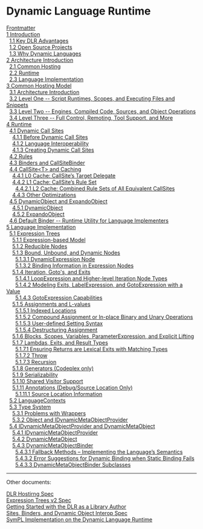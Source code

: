 # Dynamic Language Runtime

[Frontmatter](frontmatter.md)  
[1 Introduction](introduction.md)  
&nbsp;&nbsp;[1.1 Key DLR Advantages](introduction.md#key-dlr-advantages)  
&nbsp;&nbsp;[1.2 Open Source Projects](introduction.md#open-source-projects)  
&nbsp;&nbsp;[1.3 Why Dynamic Languages](introduction.md#why-dynamic-languages)  
[2 Architecture Introduction](architecture-introduction.md)  
&nbsp;&nbsp;[2.1 Common Hosting](architecture-introduction.md#common-hosting)  
&nbsp;&nbsp;[2.2 Runtime](architecture-introduction.md#runtime)  
&nbsp;&nbsp;[2.3 Language Implementation](architecture-introduction.md#language-implementation)  
[3 Common Hosting Model](common-hosting-model.md)  
&nbsp;&nbsp;[3.1 Architecture Introduction](common-hosting-model.md#architecture-introduction-1)  
&nbsp;&nbsp;[3.2 Level One -- Script Runtimes, Scopes, and Executing Files and Snippets](common-hosting-model.md#level-one----script-runtimes-scopes-and-executing-files-and-snippets)  
&nbsp;&nbsp;[3.3 Level Two -- Engines, Compiled Code, Sources, and Object Operations](common-hosting-model.md#level-two----engines-compiled-code-sources-and-object-operations)  
&nbsp;&nbsp;[3.4 Level Three -- Full Control, Remoting, Tool Support, and More](common-hosting-model.md#level-three----full-control-remoting-tool-support-and-more)  
[4 Runtime](runtime-1.md)  
&nbsp;&nbsp;[4.1 Dynamic Call Sites](runtime-1.md#dynamic-call-sites)  
&nbsp;&nbsp;&nbsp;&nbsp;[4.1.1 Before Dynamic Call Sites](runtime-1.md#before-dynamic-call-sites)  
&nbsp;&nbsp;&nbsp;&nbsp;[4.1.2 Language Interoperability](runtime-1.md#language-interoperability)  
&nbsp;&nbsp;&nbsp;&nbsp;[4.1.3 Creating Dynamic Call Sites](runtime-1.md#creating-dynamic-call-sites)  
&nbsp;&nbsp;[4.2 Rules](runtime-1.md#rules)  
&nbsp;&nbsp;[4.3 Binders and CallSiteBinder](runtime-1.md#binders-and-callsitebinder)  
&nbsp;&nbsp;[4.4 CallSite&lt;T&gt; and Caching](runtime-1.md#callsitet-and-caching)  
&nbsp;&nbsp;&nbsp;&nbsp;[4.4.1 L0 Cache: CallSite’s Target Delegate](runtime-1.md#l0-cache-callsites-target-delegate)  
&nbsp;&nbsp;&nbsp;&nbsp;[4.4.2 L1 Cache: CallSite’s Rule Set](runtime-1.md#l1-cache-callsites-rule-set)  
&nbsp;&nbsp;&nbsp;&nbsp;&nbsp;&nbsp;[4.4.2.1 L2 Cache: Combined Rule Sets of All Equivalent CallSites](runtime-1.md#l2-cache-combined-rule-sets-of-all-equivalent-callsites)  
&nbsp;&nbsp;&nbsp;&nbsp;[4.4.3 Other Optimizations](runtime-1.md#other-optimizations)  
&nbsp;&nbsp;[4.5 DynamicObject and ExpandoObject](runtime-1.md#dynamicobject-and-expandoobject)  
&nbsp;&nbsp;&nbsp;&nbsp;[4.5.1 DynamicObject](runtime-1.md#dynamicobject)  
&nbsp;&nbsp;&nbsp;&nbsp;[4.5.2 ExpandoObject](runtime-1.md#expandoobject)  
&nbsp;&nbsp;[4.6 Default Binder -- Runtime Utility for Language Implementers](runtime-1.md#default-binder----runtime-utility-for-language-implementers)  
[5 Language Implementation](language-implementation-1.md)  
&nbsp;&nbsp;[5.1 Expression Trees](language-implementation-1.md#expression-trees)  
&nbsp;&nbsp;&nbsp;&nbsp;[5.1.1 Expression-based Model](language-implementation-1.md#expression-based-model)  
&nbsp;&nbsp;&nbsp;&nbsp;[5.1.2 Reducible Nodes](language-implementation-1.md#reducible-nodes)  
&nbsp;&nbsp;&nbsp;&nbsp;[5.1.3 Bound, Unbound, and Dynamic Nodes](language-implementation-1.md#bound-unbound-and-dynamic-nodes)  
&nbsp;&nbsp;&nbsp;&nbsp;&nbsp;&nbsp;[5.1.3.1 DynamicExpression Node](language-implementation-1.md#dynamicexpression-node)  
&nbsp;&nbsp;&nbsp;&nbsp;&nbsp;&nbsp;[5.1.3.2 Binding Information in Expression Nodes](language-implementation-1.md#binding-information-in-expression-nodes)  
&nbsp;&nbsp;&nbsp;&nbsp;[5.1.4 Iteration, Goto's, and Exits](language-implementation-1.md#iteration-gotos-and-exits)  
&nbsp;&nbsp;&nbsp;&nbsp;&nbsp;&nbsp;[5.1.4.1 LoopExpression and Higher-level Iteration Node Types](language-implementation-1.md#loopexpression-and-higher-level-iteration-node-types)  
&nbsp;&nbsp;&nbsp;&nbsp;&nbsp;&nbsp;[5.1.4.2 Modeling Exits, LabelExpression, and GotoExpression with a Value](language-implementation-1.md#modeling-exits-labelexpression-and-gotoexpression-with-a-value)  
&nbsp;&nbsp;&nbsp;&nbsp;&nbsp;&nbsp;[5.1.4.3 GotoExpression Capabilities](language-implementation-1.md#gotoexpression-capabilities)  
&nbsp;&nbsp;&nbsp;&nbsp;[5.1.5 Assignments and L-values](language-implementation-1.md#assignments-and-l-values)  
&nbsp;&nbsp;&nbsp;&nbsp;&nbsp;&nbsp;[5.1.5.1 Indexed Locations](language-implementation-1.md#indexed-locations)  
&nbsp;&nbsp;&nbsp;&nbsp;&nbsp;&nbsp;[5.1.5.2 Compound Assignment or In-place Binary and Unary Operations](language-implementation-1.md#compound-assignment-or-in-place-binary-and-unary-operations)  
&nbsp;&nbsp;&nbsp;&nbsp;&nbsp;&nbsp;[5.1.5.3 User-defined Setting Syntax](language-implementation-1.md#user-defined-setting-syntax)  
&nbsp;&nbsp;&nbsp;&nbsp;&nbsp;&nbsp;[5.1.5.4 Destructuring Assignment](language-implementation-1.md#destructuring-assignment)  
&nbsp;&nbsp;&nbsp;&nbsp;[5.1.6 Blocks, Scopes, Variables, ParameterExpression, and Explicit Lifting](language-implementation-1.md#blocks-scopes-variables-parameterexpression-and-explicit-lifting)  
&nbsp;&nbsp;&nbsp;&nbsp;[5.1.7 Lambdas, Exits, and Result Types](language-implementation-1.md#lambdas-exits-and-result-types)  
&nbsp;&nbsp;&nbsp;&nbsp;&nbsp;&nbsp;[5.1.7.1 Ensuring Returns are Lexical Exits with Matching Types](language-implementation-1.md#ensuring-returns-are-lexical-exits-with-matching-types)  
&nbsp;&nbsp;&nbsp;&nbsp;&nbsp;&nbsp;[5.1.7.2 Throw](language-implementation-1.md#throw)  
&nbsp;&nbsp;&nbsp;&nbsp;&nbsp;&nbsp;[5.1.7.3 Recursion](language-implementation-1.md#recursion)  
&nbsp;&nbsp;&nbsp;&nbsp;[5.1.8 Generators (Codeplex only)](language-implementation-1.md#generators-codeplex-only)  
&nbsp;&nbsp;&nbsp;&nbsp;[5.1.9 Serializability](language-implementation-1.md#serializability)  
&nbsp;&nbsp;&nbsp;&nbsp;[5.1.10 Shared Visitor Support](language-implementation-1.md#shared-visitor-support)  
&nbsp;&nbsp;&nbsp;&nbsp;[5.1.11 Annotations (Debug/Source Location Only)](language-implementation-1.md#annotations-debugsource-location-only)  
&nbsp;&nbsp;&nbsp;&nbsp;&nbsp;&nbsp;[5.1.11.1 Source Location Information](language-implementation-1.md#source-location-information)  
&nbsp;&nbsp;[5.2 LanguageContexts](language-implementation-1.md#languagecontexts)  
&nbsp;&nbsp;[5.3 Type System](language-implementation-1.md#type-system)  
&nbsp;&nbsp;&nbsp;&nbsp;[5.3.1 Problems with Wrappers](language-implementation-1.md#problems-with-wrappers)  
&nbsp;&nbsp;&nbsp;&nbsp;[5.3.2 Object and IDynamicMetaObjectProvider](language-implementation-1.md#object-and-idynamicmetaobjectprovider)  
&nbsp;&nbsp;[5.4 IDynamicMetaObjectProvider and DynamicMetaObject](language-implementation-1.md#idynamicmetaobjectprovider-and-dynamicmetaobject)  
&nbsp;&nbsp;&nbsp;&nbsp;[5.4.1 IDynamicMetaObjectProvider](language-implementation-1.md#idynamicmetaobjectprovider)  
&nbsp;&nbsp;&nbsp;&nbsp;[5.4.2 DynamicMetaObject](language-implementation-1.md#dynamicmetaobject)  
&nbsp;&nbsp;&nbsp;&nbsp;[5.4.3 DynamicMetaObjectBinder](language-implementation-1.md#dynamicmetaobjectbinder)  
&nbsp;&nbsp;&nbsp;&nbsp;&nbsp;&nbsp;[5.4.3.1 Fallback Methods – Implementing the Language’s Semantics](language-implementation-1.md#fallback-methods-implementing-the-languages-semantics)  
&nbsp;&nbsp;&nbsp;&nbsp;&nbsp;&nbsp;[5.4.3.2 Error Suggestions for Dynamic Binding when Static Binding Fails](language-implementation-1.md#error-suggestions-for-dynamic-binding-when-static-binding-fails)  
&nbsp;&nbsp;&nbsp;&nbsp;&nbsp;&nbsp;[5.4.3.3 DynamicMetaObjectBinder Subclasses](language-implementation-1.md#dynamicmetaobjectbinder-subclasses)

------------------------------------------------------------------------

Other documents:

[DLR Hostirng Spec](dlr-spec-hosting/_index.md "DLR Hostirng Spec")  
[Expression Trees v2 Spec](expr-tree-spec/_index.md "Expression Trees v2 Spec")  
[Getting Started with the DLR as a Library Author](library-authors-introduction/_index.md "Getting Started with the DLR as a Library Author")  
[Sites, Binders, and Dynamic Object Interop Spec](sites-binders-dynobj-interop/_index.md "Sites, Binders, and Dynamic Object Interop Spec")  
[SymPL Implementation on the Dynamic Language Runtime](sympl/_index.md "SymPL Implementation on the Dynamic Language Runtime")  

